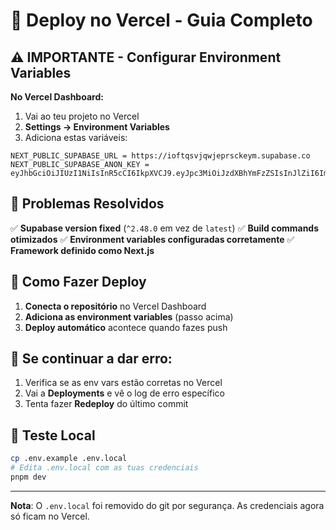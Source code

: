 # 🚀 Deploy no Vercel - Guia Completo

## ⚠️ IMPORTANTE - Configurar Environment Variables

**No Vercel Dashboard:**

1. Vai ao teu projeto no Vercel
2. **Settings → Environment Variables**
3. Adiciona estas variáveis:

```
NEXT_PUBLIC_SUPABASE_URL = https://ioftqsvjqwjeprsckeym.supabase.co
NEXT_PUBLIC_SUPABASE_ANON_KEY = eyJhbGciOiJIUzI1NiIsInR5cCI6IkpXVCJ9.eyJpc3MiOiJzdXBhYmFzZSIsInJlZiI6ImlvZnRxc3ZqcXdqZXByc2NrZXltIiwicm9sZSI6ImFub24iLCJpYXQiOjE3NDcxNTYwNzQsImV4cCI6MjA2MjczMjA3NH0.TXDfhioMFVNxLhjKgpXAxnKCPOl5n8QWpOkX2eafbYw
```

## 🔧 Problemas Resolvidos

✅ **Supabase version fixed** (`^2.48.0` em vez de `latest`)
✅ **Build commands otimizados** 
✅ **Environment variables configuradas corretamente**
✅ **Framework definido como Next.js**

## 🎯 Como Fazer Deploy

1. **Conecta o repositório** no Vercel Dashboard
2. **Adiciona as environment variables** (passo acima)
3. **Deploy automático** acontece quando fazes push

## 🐛 Se continuar a dar erro:

1. Verifica se as env vars estão corretas no Vercel
2. Vai a **Deployments** e vê o log de erro específico
3. Tenta fazer **Redeploy** do último commit

## 📱 Teste Local
```bash
cp .env.example .env.local
# Edita .env.local com as tuas credenciais
pnpm dev
```

---
**Nota**: O `.env.local` foi removido do git por segurança. As credenciais agora só ficam no Vercel.
